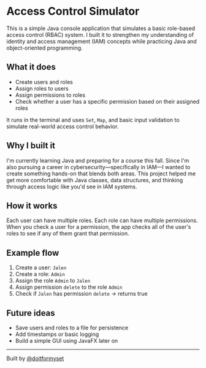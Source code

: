 # Access Control Simulator

This is a simple Java console application that simulates a basic role-based access control (RBAC) system. I built it to strengthen my understanding of identity and access management (IAM) concepts while practicing Java and object-oriented programming.

## What it does

- Create users and roles
- Assign roles to users
- Assign permissions to roles
- Check whether a user has a specific permission based on their assigned roles

It runs in the terminal and uses `Set`, `Map`, and basic input validation to simulate real-world access control behavior.

## Why I built it

I'm currently learning Java and preparing for a course this fall. Since I'm also pursuing a career in cybersecurity—specifically in IAM—I wanted to create something hands-on that blends both areas. This project helped me get more comfortable with Java classes, data structures, and thinking through access logic like you'd see in IAM systems.

## How it works

Each user can have multiple roles. Each role can have multiple permissions. When you check a user for a permission, the app checks all of the user's roles to see if any of them grant that permission.

## Example flow

1. Create a user: `Jalen`
2. Create a role: `Admin`
3. Assign the role `Admin` to `Jalen`
4. Assign permission `delete` to the role `Admin`
5. Check if `Jalen` has permission `delete` → returns true

## Future ideas

- Save users and roles to a file for persistence
- Add timestamps or basic logging
- Build a simple GUI using JavaFX later on

---
Built by [@doitformyset](https://github.com/doitformyset)
